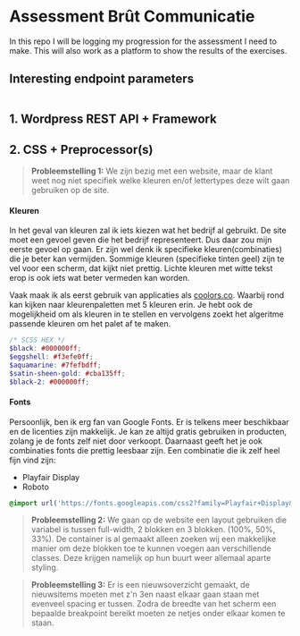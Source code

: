 # Assessment Brût Communicatie
In this repo I will be logging my progression for the assessment I need to make. 
This will also work as a platform to show the results of the exercises. 

## Interesting endpoint parameters
```

```

## 1. Wordpress REST API + Framework


## 2. CSS + Preprocessor(s)
> **Probleemstelling 1:** We zijn bezig met een website, maar de klant weet nog niet specifiek welke kleuren en/of lettertypes deze wilt gaan gebruiken op de site. 

#### Kleuren
In het geval van kleuren zal ik iets kiezen wat het bedrijf al gebruikt. De site moet een gevoel geven die het bedrijf representeert. Dus daar zou mijn eerste gevoel op gaan. Er zijn wel denk ik specifieke kleuren(combinaties) die je beter kan vermijden. Sommige kleuren (specifieke tinten geel) zijn te vel voor een scherm, dat kijkt niet prettig. Lichte kleuren met witte tekst erop is ook iets wat beter vermeden kan worden. 

Vaak maak ik als eerst gebruik van applicaties als [coolors.co](https://coolors.co/). Waarbij rond kan kijken naar kleurenpaletten met 5 kleuren erin. Je hebt ook de mogelijkheid om als kleuren in te stellen en vervolgens zoekt het algeritme passende kleuren om het palet af te maken. 

```scss
/* SCSS HEX */
$black: #000000ff;
$eggshell: #f3efe0ff;
$aquamarine: #7fefbdff;
$satin-sheen-gold: #cba135ff;
$black-2: #000000ff;
```

#### Fonts
Persoonlijk, ben ik erg fan van Google Fonts. Er is telkens meer beschikbaar en de licenties zijn makkelijk. Je kan ze altijd gratis gebruiken in producten, zolang je de fonts zelf niet door verkoopt. Daarnaast geeft het je ook combinaties fonts die prettig leesbaar zijn. Een combinatie die ik zelf heel fijn vind zijn:
* Playfair Display
* Roboto

```css 
@import url('https://fonts.googleapis.com/css2?family=Playfair+Display&family=Roboto&display=swap');
```


> **Probleemstelling 2:** We gaan op de website een layout gebruiken die variabel is tussen full-width, 2 blokken en 3 blokken. (100%, 50%, 33%). De container is al gemaakt alleen zoeken wij een makkelijke manier om deze blokken toe te kunnen voegen aan verschillende classes. Deze krijgen namelijk op hun buurt weer allemaal aparte styling.

> **Probleemstelling 3:** Er is een nieuwsoverzicht gemaakt, de nieuwsitems moeten met z'n 3en naast elkaar gaan staan met evenveel spacing er tussen. Zodra de breedte van het scherm een bepaalde breakpoint bereikt moeten ze netjes onder elkaar komen te staan.